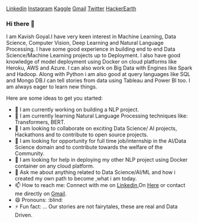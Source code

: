 [Linkedin](https://www.linkedin.com/in/kavish-goyal-595583b2/)  [Instagram](https://www.instagram.com/j_n__k_v_s_h/) 
[Kaggle](https://www.kaggle.com/kavishgoyal)  [Gmail](kavishjain111@gmail.com)  [Twitter](https://twitter.com/kavishjain13) 
[HackerEarth](https://www.kaggle.com/kavishgoyal)

### Hi there 👋

 I am Kavish Goyal.I have very keen interest in Machine Learning, Data Science, Computer Vision, Deep Learning and Natural Language Processing.
 I have some good experience in building end to end Data Science/Machine Learning projects up to Deployment.
 I also have good knowledge of model deployment using Docker on cloud platforms like Heroku, AWS and Azure.
 I can also work on Big Data with Engines like Spark and Hadoop.
 Along with Python i am also good at query languages like SQL and Mongo DB.I can tell stories from data using Tableau and Power BI too.
 I am always eager to learn new things.
 
<!--
**KavishGoyal/KavishGoyal** is a ✨ _special_ ✨ repository because its `README.md` (this file) appears on your GitHub profile.
-->

Here are some ideas to get you started:

* 🔭 I am currently working on building a NLP project.
* 🌱 I am currently learning Natural Language Processing techniques like: Transformers, BERT.
* 👯 I am looking to collaborate on exciting Data Science/ AI projects, Hackathons and to contribute to open source projects.
* 🤔 I am looking for opportunity for full time job/internship in the AI/Data Science domain and to contribute towards the welfare of the Community.
* 🤔 I am looking for help in deploying my other NLP project using Docker container on any cloud platform.
* 💬 Ask me about anything related to Data Science/AI/ML and how i created my own path to become ,what i am today.
* 📫 How to reach me: Connect with me on [Linkedin](https://www.linkedin.com/in/kavish-goyal-595583b2/),On [Here](https://github.com/KavishGoyal/) or contact me directly on [Gmail](kavishjain111@gmail.com).
* 😄 Pronouns: :blind:
* ⚡ Fun fact: ... Our stories are not fairytales, these are real and Data Driven.

